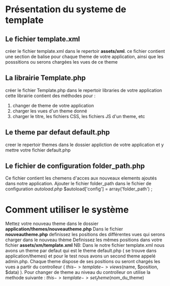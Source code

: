 # Présentation du systeme de template

## Le fichier template.xml
créer le fichier template.xml dans le repertoir __assets/xml__. 
ce fichier contient une section de balise pour chaque theme de votre application, ainsi que les posssitions ou serons chargées les vues de ce theme 

## La librairie Template.php
créer le fichier Template.php dans le repertoir libraries de votre application
cette librairie contient des méthodes pour : 
1. changer de theme de votre application
2. charger les vues d'un theme donné
3. charger le titre, les fichiers CSS, les fichiers JS d'un theme, etc

## Le theme  par defaut default.php
creer le repertoir themes dans le dossier appliction de votre application et y mettre votre fichier default.php 

## Le fichier de configuration folder_path.php 
Ce fichier contient les chemens d'acces aux nouveaux elements ajoutés dans notre application.
Ajouter le fichier folder_path dans le fichier de configuration _autoload.php_
$autoload['config'] = array('folder_path') ;

# Comment utiliser le système
Mettez votre nouveau theme dans le dossier __application/themes/nouveautheme.php__
Dans le fichier __nouveautheme.php__ definissez les positions des différentes vues qui serons charger dans le nouveau thème
Definissez les mêmes positions dans votre fichier __assets/xm/template.xml__ 
NB: Dans le notre fichier template.xml nous avons un theme par defaut qui est le theme default.php ( se trouve dans application/themes) et pour le test nous avons un second theme appelé admin.php. 
Chaque theme dispose de ses positions ou seront chargés les vues a partir du controlleur ( $this->template->views($name, $position, $data) ).
Pour changer de theme au niveau du controlleur on utilise la methode suivante : $this->template->set_theme($nom_du_theme)
